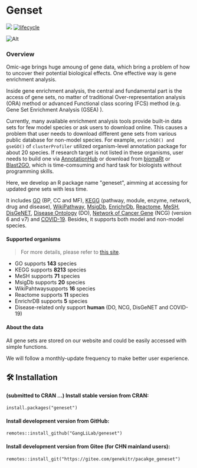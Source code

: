 # Genset

[![](https://img.shields.io/badge/devel%20version-0.2.4-green.svg)](https://github.com/GangLiLab/genekitr)  [![lifecycle](https://img.shields.io/badge/lifecycle-stable-blue.svg)](https://lifecycle.r-lib.org/articles/stages.html) 

![Alt](https://repobeats.axiom.co/api/embed/1398fe8b05f49210229b9c8bca9b50a59337a7f7.svg "Repobeats analytics image")



### Overview

Omic-age brings huge amoung of gene data, which bring a problem of how to uncover their potential biological effects. One effective way is gene enrichment analysis.

Inside gene enrichment analysis, the central and fundamental part is the access of gene sets, no matter of traditional Over-representation analysis (ORA) method or advanced Functional class scoring (FCS) method (e.g. Gene Set Enrichment Analysis (GSEA) ).

Currently, many available enrichment analysis tools provide built-in data sets for few model species or ask users to download online. This causes a problem that user needs to download different gene sets from various public database for non-model species. For example, `enrichGO() and gseGO()` of `clusterProfiler` utilized organism-level annotation package for about 20 species. If research target is not listed in these organisms, user needs to build one via [AnnotationHub](http://bioconductor.org/packages/AnnotationHub) or download from [biomaRt](http://bioconductor.org/packages/biomaRt) or [Blast2GO](https://www.blast2go.com/), which is time-comsuming and hard task for biologists without programming skills.

Here, we develop an R package name "geneset", aimming at accessing for updated gene sets with less time. 

It includes [GO](http://geneontology.org/) (BP, CC and MF), [KEGG](https://www.kegg.jp/kegg/) (pathway, module, enzyme, network, drug and disease), [WikiPathway](https://wikipathways.org/), [MsigDb](https://www.gsea-msigdb.org/gsea/msigdb/), [EnrichrDb](https://maayanlab.cloud/Enrichr/), [Reactome](https://reactome.org/), [MeSH](https://www.ncbi.nlm.nih.gov/mesh/), [DisGeNET](https://www.disgenet.org/), [Disease Ontology](https://disease-ontology.org/) (DO), [Network of Cancer Gene](http://ncg.kcl.ac.uk/) (NCG) (version 6 and v7) and [COVID-19](https://maayanlab.cloud/covid19/). Besides, it supports both model and non-model species.

#### Supported organisms

> For more details, please refer to [this site](https://genekitr.online/docs/species.html).

- GO supports **143** species
- KEGG supports **8213** species
- MeSH supports **71** species
- MsigDb supports **20** species
- WikiPahtwaysupports **16** species
- Reactome supports **11** species
- EnrichrDB supports **5** species 
- Disease-related only support **human** (DO, NCG, DisGeNET and COVID-19)

#### About the data

All gene sets are stored on our website and could be easily accessed with simple functions. 

We will follow a monthly-update frequency to make better user experience.

## 🛠 Installation

#### (submitted to CRAN ...) Install stable version from CRAN:

```
install.packages("geneset")
```

#### Install development version from GitHub:

```
remotes::install_github("GangLiLab/geneset")
```

#### Install development version from Gitee (for CHN mainland users):

```
remotes::install_git("https://gitee.com/genekitr/pacakge_geneset")
```



















